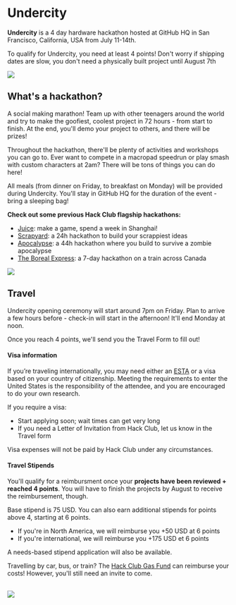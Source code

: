 # Undercity

**Undercity** is a 4 day hardware hackathon hosted at GitHub HQ in San Francisco, California, USA from July 11-14th.

To qualify for Undercity, you need at least 4 points! Don't worry if shipping dates are slow, you don't need a physically built project until August 7th

<img src="/guardianoftheundercity.png" style="width: full" class=""></img>

## What's a hackathon?

A social making marathon! Team up with other teenagers around the world and try to make the goofiest, coolest project in 72 hours - from start to finish. At the end, you'll demo your project to others, and there will be prizes! 

Throughout the hackathon, there'll be plenty of activities and workshops you can go to. Ever want to compete in a macropad speedrun or play smash with custom characters at 2am? There will be tons of things you can do here!

All meals (from dinner on Friday, to breakfast on Monday) will be provided during Undercity. You'll stay in GitHub HQ for the duration of the event - bring a sleeping bag!

**Check out some previous Hack Club flagship hackathons:**

- [Juice](https://www.youtube.com/watch?v=fuTlToZ1SX8): make a game, spend a week in Shanghai!
- [Scrapyard](https://www.youtube.com/watch?v=8iM1W8kXrQA&t=1s): a 24h hackathon to build your scrappiest ideas
- [Apocalypse](https://www.youtube.com/watch?v=QvCoISXfcE8): a 44h hackathon where you build to survive a zombie apocalypse
- [The Boreal Express](https://www.youtube.com/watch?v=hiG3fYq3xUU): a 7-day hackathon on a train across Canada

<img src="/hackathons.png" style="width: full" class=""></img>

## Travel

Undercity opening ceremony will start around 7pm on Friday. Plan to arrive a few hours before - check-in will start in the afternoon! It'll end Monday at noon.

Once you reach 4 points, we'll send you the Travel Form to fill out!

#### Visa information

If you’re traveling internationally, you may need either an [ESTA](https://www.cbp.gov/travel/international-visitors/esta) or a visa based on your country of citizenship. Meeting the requirements to enter the United States is the responsibility of the attendee, and you are encouraged to do your own research.

If you require a visa:

- Start applying soon; wait times can get very long 
- If you need a Letter of Invitation from Hack Club, let us know in the Travel form

Visa expenses will not be paid by Hack Club under any circumstances.

#### Travel Stipends

You'll qualify for a reimbursment once your **projects have been reviewed + reached 4 points**. You will have to finish the projects by August to receive the reimbursement, though.

Base stipend is 75 USD. You can also earn additional stipends for points above 4, starting at 6 points.
- If you're in North America, we will reimburse you +50 USD at 6 points
- If you're international, we will reimburse you +175 USD et 6 points

A needs-based stipend application will also be available. 

Travelling by car, bus, or train? The [Hack Club Gas Fund](https://gas.hackclub.com/) can reimburse your costs! However, you'll still need an invite to come.

<br>
<img src="/undercitygate.png" style="width: full" class=""></img>
